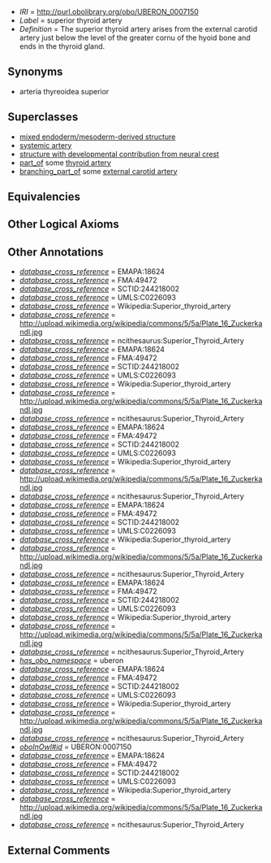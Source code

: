  * *IRI* = http://purl.obolibrary.org/obo/UBERON_0007150
 * *Label* = superior thyroid artery
 * *Definition* = The superior thyroid artery arises from the external carotid artery just below the level of the greater cornu of the hyoid bone and ends in the thyroid gland.

## Synonyms

 * arteria thyreoidea superior

## Superclasses

 * [mixed endoderm/mesoderm-derived structure](../../UBERON/77/UBERON_0000077.md)
 * [systemic artery](../../UBERON/73/UBERON_0004573.md)
 * [structure with developmental contribution from neural crest](../../UBERON/14/UBERON_0010314.md)
 * [part_of](../../BFO/50/BFO_0000050.md) some [thyroid artery](../../UBERON/47/UBERON_0003847.md)
 * [branching_part_of](../../RO/80/RO_0002380.md) some [external carotid artery](../../UBERON/70/UBERON_0001070.md)

## Equivalencies


## Other Logical Axioms


## Other Annotations

 * *[database_cross_reference](../../ef/oboInOwl#hasDbXref.md)* = EMAPA:18624
 * *[database_cross_reference](../../ef/oboInOwl#hasDbXref.md)* = FMA:49472
 * *[database_cross_reference](../../ef/oboInOwl#hasDbXref.md)* = SCTID:244218002
 * *[database_cross_reference](../../ef/oboInOwl#hasDbXref.md)* = UMLS:C0226093
 * *[database_cross_reference](../../ef/oboInOwl#hasDbXref.md)* = Wikipedia:Superior_thyroid_artery
 * *[database_cross_reference](../../ef/oboInOwl#hasDbXref.md)* = http://upload.wikimedia.org/wikipedia/commons/5/5a/Plate_16_Zuckerkandl.jpg
 * *[database_cross_reference](../../ef/oboInOwl#hasDbXref.md)* = ncithesaurus:Superior_Thyroid_Artery
 * *[database_cross_reference](../../ef/oboInOwl#hasDbXref.md)* = EMAPA:18624
 * *[database_cross_reference](../../ef/oboInOwl#hasDbXref.md)* = FMA:49472
 * *[database_cross_reference](../../ef/oboInOwl#hasDbXref.md)* = SCTID:244218002
 * *[database_cross_reference](../../ef/oboInOwl#hasDbXref.md)* = UMLS:C0226093
 * *[database_cross_reference](../../ef/oboInOwl#hasDbXref.md)* = Wikipedia:Superior_thyroid_artery
 * *[database_cross_reference](../../ef/oboInOwl#hasDbXref.md)* = http://upload.wikimedia.org/wikipedia/commons/5/5a/Plate_16_Zuckerkandl.jpg
 * *[database_cross_reference](../../ef/oboInOwl#hasDbXref.md)* = ncithesaurus:Superior_Thyroid_Artery
 * *[database_cross_reference](../../ef/oboInOwl#hasDbXref.md)* = EMAPA:18624
 * *[database_cross_reference](../../ef/oboInOwl#hasDbXref.md)* = FMA:49472
 * *[database_cross_reference](../../ef/oboInOwl#hasDbXref.md)* = SCTID:244218002
 * *[database_cross_reference](../../ef/oboInOwl#hasDbXref.md)* = UMLS:C0226093
 * *[database_cross_reference](../../ef/oboInOwl#hasDbXref.md)* = Wikipedia:Superior_thyroid_artery
 * *[database_cross_reference](../../ef/oboInOwl#hasDbXref.md)* = http://upload.wikimedia.org/wikipedia/commons/5/5a/Plate_16_Zuckerkandl.jpg
 * *[database_cross_reference](../../ef/oboInOwl#hasDbXref.md)* = ncithesaurus:Superior_Thyroid_Artery
 * *[database_cross_reference](../../ef/oboInOwl#hasDbXref.md)* = EMAPA:18624
 * *[database_cross_reference](../../ef/oboInOwl#hasDbXref.md)* = FMA:49472
 * *[database_cross_reference](../../ef/oboInOwl#hasDbXref.md)* = SCTID:244218002
 * *[database_cross_reference](../../ef/oboInOwl#hasDbXref.md)* = UMLS:C0226093
 * *[database_cross_reference](../../ef/oboInOwl#hasDbXref.md)* = Wikipedia:Superior_thyroid_artery
 * *[database_cross_reference](../../ef/oboInOwl#hasDbXref.md)* = http://upload.wikimedia.org/wikipedia/commons/5/5a/Plate_16_Zuckerkandl.jpg
 * *[database_cross_reference](../../ef/oboInOwl#hasDbXref.md)* = ncithesaurus:Superior_Thyroid_Artery
 * *[database_cross_reference](../../ef/oboInOwl#hasDbXref.md)* = EMAPA:18624
 * *[database_cross_reference](../../ef/oboInOwl#hasDbXref.md)* = FMA:49472
 * *[database_cross_reference](../../ef/oboInOwl#hasDbXref.md)* = SCTID:244218002
 * *[database_cross_reference](../../ef/oboInOwl#hasDbXref.md)* = UMLS:C0226093
 * *[database_cross_reference](../../ef/oboInOwl#hasDbXref.md)* = Wikipedia:Superior_thyroid_artery
 * *[database_cross_reference](../../ef/oboInOwl#hasDbXref.md)* = http://upload.wikimedia.org/wikipedia/commons/5/5a/Plate_16_Zuckerkandl.jpg
 * *[database_cross_reference](../../ef/oboInOwl#hasDbXref.md)* = ncithesaurus:Superior_Thyroid_Artery
 * *[has_obo_namespace](../../ce/oboInOwl#hasOBONamespace.md)* = uberon
 * *[database_cross_reference](../../ef/oboInOwl#hasDbXref.md)* = EMAPA:18624
 * *[database_cross_reference](../../ef/oboInOwl#hasDbXref.md)* = FMA:49472
 * *[database_cross_reference](../../ef/oboInOwl#hasDbXref.md)* = SCTID:244218002
 * *[database_cross_reference](../../ef/oboInOwl#hasDbXref.md)* = UMLS:C0226093
 * *[database_cross_reference](../../ef/oboInOwl#hasDbXref.md)* = Wikipedia:Superior_thyroid_artery
 * *[database_cross_reference](../../ef/oboInOwl#hasDbXref.md)* = http://upload.wikimedia.org/wikipedia/commons/5/5a/Plate_16_Zuckerkandl.jpg
 * *[database_cross_reference](../../ef/oboInOwl#hasDbXref.md)* = ncithesaurus:Superior_Thyroid_Artery
 * *[oboInOwl#id](../../id/oboInOwl#id.md)* = UBERON:0007150
 * *[database_cross_reference](../../ef/oboInOwl#hasDbXref.md)* = EMAPA:18624
 * *[database_cross_reference](../../ef/oboInOwl#hasDbXref.md)* = FMA:49472
 * *[database_cross_reference](../../ef/oboInOwl#hasDbXref.md)* = SCTID:244218002
 * *[database_cross_reference](../../ef/oboInOwl#hasDbXref.md)* = UMLS:C0226093
 * *[database_cross_reference](../../ef/oboInOwl#hasDbXref.md)* = Wikipedia:Superior_thyroid_artery
 * *[database_cross_reference](../../ef/oboInOwl#hasDbXref.md)* = http://upload.wikimedia.org/wikipedia/commons/5/5a/Plate_16_Zuckerkandl.jpg
 * *[database_cross_reference](../../ef/oboInOwl#hasDbXref.md)* = ncithesaurus:Superior_Thyroid_Artery

## External Comments

